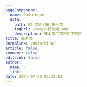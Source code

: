 ```yaml
---
pageComponent: 
  name: Catalogue
  data: 
    path: 01.类别/06.藤木类
    imgUrl: /img/中药分类.png
    description: 藤木类广西特色中药材
title: 藤木类
permalink: /note/vine/
article: false
comment: false
editLink: false
author: 
  name: ·
  link: ·
date: 2024-07-20 09:33:01
---
```

